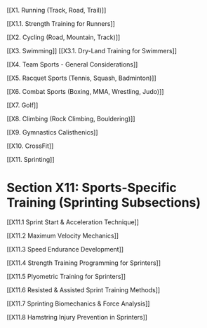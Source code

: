 
[[X1. Running (Track, Road, Trail)]]

[[X1.1. Strength Training for Runners]]

[[X2. Cycling (Road, Mountain, Track)]]

[[X3. Swimming]]
[[X3.1. Dry-Land Training for Swimmers]]

[[X4. Team Sports - General Considerations]]

[[X5. Racquet Sports (Tennis, Squash, Badminton)]]

[[X6. Combat Sports (Boxing, MMA, Wrestling, Judo)]]

[[X7. Golf]]

[[X8. Climbing (Rock Climbing, Bouldering)]]

[[X9. Gymnastics  Calisthenics]]

[[X10. CrossFit]]

[[X11. Sprinting]]


# Section X11: Sports-Specific Training (Sprinting Subsections)

[[X11.1 Sprint Start & Acceleration Technique]]

[[X11.2 Maximum Velocity Mechanics]]

[[X11.3 Speed Endurance Development]]

[[X11.4 Strength Training Programming for Sprinters]]

[[X11.5 Plyometric Training for Sprinters]]

[[X11.6 Resisted & Assisted Sprint Training Methods]]

[[X11.7 Sprinting Biomechanics & Force Analysis]]

[[X11.8 Hamstring Injury Prevention in Sprinters]]




